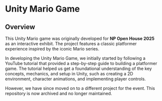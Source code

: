 # Unity Mario Game

## Overview
This Unity Mario game was originally developed for **NP Open House 2025** as an interactive exhibit. The project features a classic platformer experience inspired by the iconic Mario series.

In developing the Unity Mario Game, we initially started by following a YouTube tutorial that provided a step-by-step guide to building a platformer game. The tutorial helped us get a foundational understanding of the key concepts, mechanics, and setup in Unity, such as creating a 2D environment, character animations, and implementing player controls.

However, we have since moved on to a different project for the event. This repository is now archived and no longer maintained.
